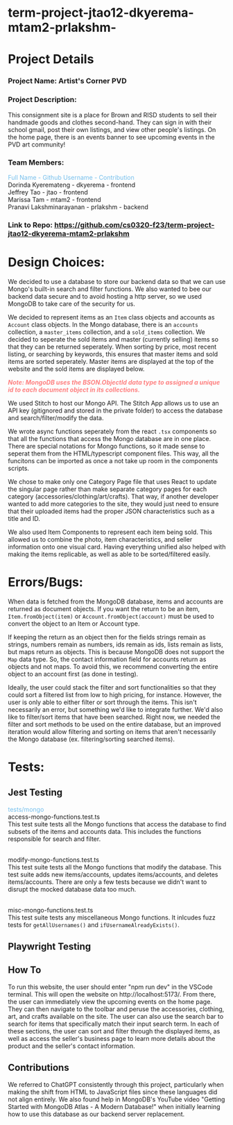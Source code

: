 # term-project-jtao12-dkyerema-mtam2-prlakshm-

# Project Details

### Project Name: Artist's Corner PVD

### Project Description:

This consignment site is a place for Brown and RISD students to sell their handmade goods and clothes second-hand. They can sign in with their school gmail, post their own listings, and view other people's listings. On the home page, there is an events banner to see upcoming events in the PVD art community!

### Team Members:

<span style="color:#75BFEC;">Full Name - Github Username - Contribution</span>
<br>Dorinda Kyeremateng - dkyerema - frontend
<br>Jeffrey Tao - jtao - frontend
<br>Marissa Tam - mtam2 - frontend
<br>Pranavi Lakshminarayanan - prlakshm - backend

### Link to Repo: https://github.com/cs0320-f23/term-project-jtao12-dkyerema-mtam2-prlakshm

# Design Choices:

We decided to use a database to store our backend data so that we can use Mongo's built-in search and filter functions. We also wanted to bee our backend data secure and to avoid hosting a http server, so we used MongoDB to take care of the security for us.

We decided to represent items as an `Item` class objects and accounts as `Account` class objects. In the Mongo database, there is an `accounts` collection, a `master_items` collection, and a `sold_items` collection. We decided to seperate the sold items and master (currently selling) items so that they can be returned seperately. When sorting by price, most recent listing, or searching by keywords, this ensures that master items and sold items are sorted seperately. Master items are displayed at the top of the website and the sold items are displayed below.

<span style="color:#FE8181;">**_Note: MongoDB uses the BSON.ObjectId data type to assigned a unique id to each document object in its collections._**

We used Stitch to host our Mongo API. The Stitch App allows us to use an API key (gitignored and stored in the private folder) to access the database and search/filter/modify the data.

We wrote async functions seperately from the react `.tsx` components so that all the functions that access the Mongo database are in one place. There are special notations for Mongo functions, so it made sense to seperat them from the HTML/typescript component files. This way, all the funcitons can be imported as once a not take up room in the components scripts.

We chose to make only one Category Page file that uses React to update the singular page rather than make separate category pages for each category (accessories/clothing/art/crafts). That way, if another developer wanted to add more categories to the site, they would just need to ensure that their uploaded items had the proper JSON characteristics such as a title and ID.

We also used Item Components to represent each item being sold. This allowed us to combine the photo, item characteristics, and seller information onto one visual card. Having everything unified also helped with making the items replicable, as well as able to be sorted/filtered easily.

# Errors/Bugs:

When data is fetched from the MongoDB database, items and accounts are returned as document objects. If you want the return to be an item, `Item.fromObject(item)` or `Account.fromObject(account)` must be used to convert the object to an Item or Account type.

If keeping the return as an object then for the fields strings remain as strings, numbers remain as numbers, ids remain as ids, lists remain as lists, but maps return as objects. This is because MongoDB does not support the `Map` data type. So, the contact information field for accounts return as objects and not maps. To avoid this, we recommend converting the entire object to an account first (as done in testing).

Ideally, the user could stack the filter and sort functionalities so that they could sort a filtered list from low to high pricing, for instance. However, the user is only able to either filter or sort through the items. This isn't necessarily an error, but something we'd like to integrate further. We'd also like to filter/sort items that have been searched. Right now, we needed the filter and sort methods to be used on the entire database, but an improved iteration would allow filtering and sorting on items that aren't necessarily the Mongo database (ex. filtering/sorting searched items).
# Tests:

## Jest Testing

<span style="color:#75BFEC;">tests/mongo</span>
<br>access-mongo-functions.test.ts
<br>This test suite tests all the Mongo functions that access the database to find subsets of the items and accounts data. This includes the functions responsible for search and filter.

<br>modify-mongo-functions.test.ts
<br>This test suite tests all the Mongo functions that modify the database. This test suite adds new items/accounts, updates items/accounts, and deletes items/accounts. There are only a few tests because we didn't want to disrupt the mocked database data too much.

<br>misc-mongo-functions.test.ts
<br>This test suite tests any miscellaneous Mongo functions. It inlcudes fuzz tests for `getAllUsernames()` and `ifUsernameAlreadyExists()`.

## Playwright Testing

## How To
To run this website, the user should enter "npm run dev" in the VSCode terminal. This will open the website on http://localhost:5173/. From there, the user can immediately view the upcoming events on the home page. They can then navigate to the toolbar and peruse the accessories, clothing, art, and crafts available on the site. The user can also use the search bar to search for items that specifically match their input search term. In each of these sections, the user can sort and filter through the displayed items, as well as access the seller's business page to learn more details about the product and the seller's contact information.

## Contributions
We referred to ChatGPT consistently through this project, particularly when making the shift from HTML to JavaScript files since these languages did not align entirely. We also found help in MongoDB's YouTube video "Getting Started with MongoDB Atlas - A Modern Database!" when initially learning how to use this database as our backend server replacement.

